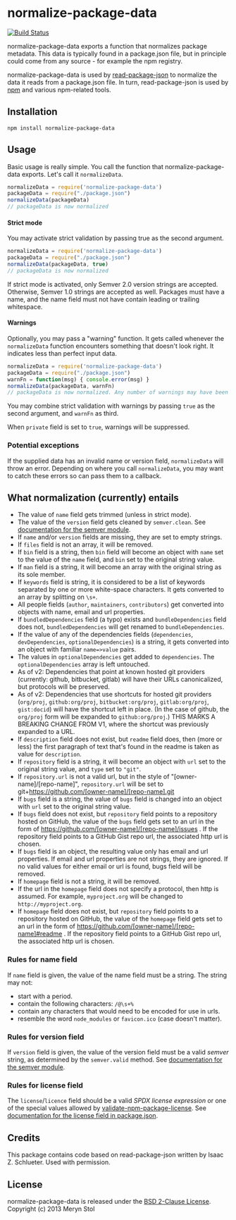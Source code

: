 # normalize-package-data

[![Build Status](https://travis-ci.org/npm/normalize-package-data.svg?branch=master)](https://travis-ci.org/npm/normalize-package-data)

normalize-package-data exports a function that normalizes package metadata. This data is typically found in a
package.json file, but in principle could come from any source - for example the npm registry.

normalize-package-data is used by [read-package-json](https://npmjs.org/package/read-package-json) to normalize the data
it reads from a package.json file. In turn, read-package-json is used by [npm](https://npmjs.org/package/npm) and
various npm-related tools.

## Installation

```
npm install normalize-package-data
```

## Usage

Basic usage is really simple. You call the function that normalize-package-data exports. Let's call it `normalizeData`.

```javascript
normalizeData = require('normalize-package-data')
packageData = require("./package.json")
normalizeData(packageData)
// packageData is now normalized
```

#### Strict mode

You may activate strict validation by passing true as the second argument.

```javascript
normalizeData = require('normalize-package-data')
packageData = require("./package.json")
normalizeData(packageData, true)
// packageData is now normalized
```

If strict mode is activated, only Semver 2.0 version strings are accepted. Otherwise, Semver 1.0 strings are accepted as
well. Packages must have a name, and the name field must not have contain leading or trailing whitespace.

#### Warnings

Optionally, you may pass a "warning" function. It gets called whenever the `normalizeData` function encounters something
that doesn't look right. It indicates less than perfect input data.

```javascript
normalizeData = require('normalize-package-data')
packageData = require("./package.json")
warnFn = function(msg) { console.error(msg) }
normalizeData(packageData, warnFn)
// packageData is now normalized. Any number of warnings may have been logged.
```

You may combine strict validation with warnings by passing `true` as the second argument, and `warnFn` as third.

When `private` field is set to `true`, warnings will be suppressed.

### Potential exceptions

If the supplied data has an invalid name or version field, `normalizeData` will throw an error. Depending on where you
call `normalizeData`, you may want to catch these errors so can pass them to a callback.

## What normalization (currently) entails

* The value of `name` field gets trimmed (unless in strict mode).
* The value of the `version` field gets cleaned by `semver.clean`.
  See [documentation for the semver module](https://github.com/isaacs/node-semver).
* If `name` and/or `version` fields are missing, they are set to empty strings.
* If `files` field is not an array, it will be removed.
* If `bin` field is a string, then `bin` field will become an object with `name` set to the value of the `name` field,
  and `bin` set to the original string value.
* If `man` field is a string, it will become an array with the original string as its sole member.
* If `keywords` field is string, it is considered to be a list of keywords separated by one or more white-space
  characters. It gets converted to an array by splitting on `\s+`.
* All people fields (`author`, `maintainers`, `contributors`) get converted into objects with name, email and url
  properties.
* If `bundledDependencies` field (a typo) exists and `bundleDependencies` field does not, `bundledDependencies` will get
  renamed to `bundleDependencies`.
* If the value of any of the dependencies fields  (`dependencies`, `devDependencies`, `optionalDependencies`) is a
  string, it gets converted into an object with familiar `name=>value` pairs.
* The values in `optionalDependencies` get added to `dependencies`. The `optionalDependencies` array is left untouched.
* As of v2: Dependencies that point at known hosted git providers (currently: github, bitbucket, gitlab) will have their
  URLs canonicalized, but protocols will be preserved.
* As of v2: Dependencies that use shortcuts for hosted git
  providers (`org/proj`, `github:org/proj`, `bitbucket:org/proj`, `gitlab:org/proj`, `gist:docid`) will have the
  shortcut left in place. (In the case of github, the `org/proj` form will be expanded to `github:org/proj`.) THIS MARKS
  A BREAKING CHANGE FROM V1, where the shortcut was previously expanded to a URL.
* If `description` field does not exist, but `readme` field does, then (more or less) the first paragraph of text that's
  found in the readme is taken as value for `description`.
* If `repository` field is a string, it will become an object with `url` set to the original string value, and `type`
  set to `"git"`.
* If `repository.url` is not a valid url, but in the style of "[owner-name]/[repo-name]", `repository.url` will be set
  to git+https://github.com/[owner-name]/[repo-name].git
* If `bugs` field is a string, the value of `bugs` field is changed into an object with `url` set to the original string
  value.
* If `bugs` field does not exist, but `repository` field points to a repository hosted on GitHub, the value of
  the `bugs` field gets set to an url in the form of https://github.com/[owner-name]/[repo-name]/issues . If the
  repository field points to a GitHub Gist repo url, the associated http url is chosen.
* If `bugs` field is an object, the resulting value only has email and url properties. If email and url properties are
  not strings, they are ignored. If no valid values for either email or url is found, bugs field will be removed.
* If `homepage` field is not a string, it will be removed.
* If the url in the `homepage` field does not specify a protocol, then http is assumed. For example, `myproject.org`
  will be changed to `http://myproject.org`.
* If `homepage` field does not exist, but `repository` field points to a repository hosted on GitHub, the value of
  the `homepage` field gets set to an url in the form of https://github.com/[owner-name]/[repo-name]#readme . If the
  repository field points to a GitHub Gist repo url, the associated http url is chosen.

### Rules for name field

If `name` field is given, the value of the name field must be a string. The string may not:

* start with a period.
* contain the following characters: `/@\s+%`
* contain any characters that would need to be encoded for use in urls.
* resemble the word `node_modules` or `favicon.ico` (case doesn't matter).

### Rules for version field

If `version` field is given, the value of the version field must be a valid *semver* string, as determined by
the `semver.valid` method. See [documentation for the semver module](https://github.com/isaacs/node-semver).

### Rules for license field

The `license`/`licence` field should be a valid *SPDX license expression* or one of the special values allowed
by [validate-npm-package-license](https://npmjs.com/package/validate-npm-package-license).
See [documentation for the license field in package.json](https://docs.npmjs.com/files/package.json#license).

## Credits

This package contains code based on read-package-json written by Isaac Z. Schlueter. Used with permission.

## License

normalize-package-data is released under the [BSD 2-Clause License](https://opensource.org/licenses/BSD-2-Clause).
Copyright (c) 2013 Meryn Stol
